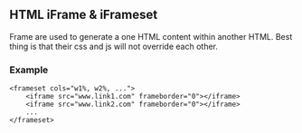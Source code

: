 ## HTML iFrame & iFrameset

Frame are used to generate a  one HTML content within another HTML.
Best thing is that their css and js will not override each other.

### Example
    <frameset cols="w1%, w2%, ...">
	    <iframe src="www.link1.com" frameborder="0"></iframe>
	    <iframe src="www.link2.com" frameborder="0"></iframe>
	    ...
	</frameset>